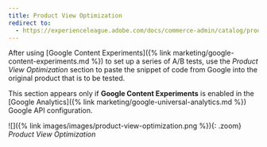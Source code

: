 ```yaml
---
title: Product View Optimization
redirect to:
  - https://experienceleague.adobe.com/docs/commerce-admin/catalog/products/settings/product-view-optimization.html
---
```


After using [Google Content Experiments]({% link marketing/google-content-experiments.md %}) to set up a series of A/B tests, use the _Product View Optimization_ section to paste the snippet of code from Google into the original product that is to be tested.

This section appears only if **Google Content Experiments** is enabled in the [Google Analytics]({% link marketing/google-universal-analytics.md %}) Google API configuration.

![]({% link images/images/product-view-optimization.png %}){: .zoom}
_Product View Optimization_
